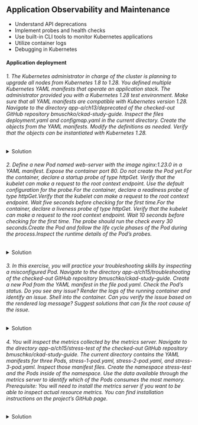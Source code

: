 ## Application Observability and Maintenance
- Understand API deprecations  
- Implement probes and health checks
- Use built-in CLI tools to monitor Kubernetes applications
- Utilize container logs
- Debugging in Kubernetes

#### Application deployment


###### 1. The Kubernetes administrator in charge of the cluster is planning to upgrade all nodes from Kubernetes 1.8 to 1.28. You defined multiple Kubernetes YAML manifests that operate an application stack. The administrator provided you with a Kubernetes 1.28 test environment. Make sure that all YAML manifests are compatible with Kubernetes version 1.28. Navigate to the directory app-a/ch13/deprecated of the checked-out GitHub repository bmuschko/ckad-study-guide. Inspect the files deployment.yaml and configmap.yaml in the current directory. Create the objects from the YAML manifests. Modify the definitions as needed. Verify that the objects can be instantiated with Kubernetes 1.28.
<details>
<summary> Solution</summary>

```

```
</details>

###### 2. Define a new Pod named web-server with the image nginx:1.23.0 in a YAML manifest. Expose the container port 80. Do not create the Pod yet.For the container, declare a startup probe of type httpGet. Verify that the kubelet can make a request to the root context endpoint. Use the default configuration for the probe.For the container, declare a readiness probe of type httpGet.Verify that the kubelet can make a request to the root context endpoint. Wait five seconds before checking for the first time.For the container, declare a liveness probe of type httpGet. Verify that the kubelet can make a request to the root context endpoint. Wait 10 seconds before checking for the first time. The probe should run the check every 30 seconds.Create the Pod and follow the life cycle phases of the Pod during the process.Inspect the runtime details of the Pod’s probes.
<details>
<summary> Solution</summary>

```

```
</details>

###### 3. In this exercise, you will practice your troubleshooting skills by inspecting a misconfigured Pod. Navigate to the directory app-a/ch15/troubleshooting of the checked-out GitHub repository bmuschko/ckad-study-guide. Create a new Pod from the YAML manifest in the file pod.yaml. Check the Pod’s status. Do you see any issue? Render the logs of the running container and identify an issue. Shell into the container. Can you verify the issue based on the rendered log message? Suggest solutions that can fix the root cause of the issue.
<details>
<summary> Solution</summary>

```

```
</details>

###### 4. You will inspect the metrics collected by the metrics server. Navigate to the directory app-a/ch15/stress-test of the checked-out GitHub repository bmuschko/ckad-study-guide. The current directory contains the YAML manifests for three Pods, stress-1-pod.yaml, stress-2-pod.yaml, and stress-3-pod.yaml. Inspect those manifest files. Create the namespace stress-test and the Pods inside of the namespace. Use the data available through the metrics server to identify which of the Pods consumes the most memory. Prerequisite: You will need to install the metrics server if you want to be able to inspect actual resource metrics. You can find installation instructions on the project’s GitHub page.
<details>
<summary> Solution</summary>

```

```
</details>
